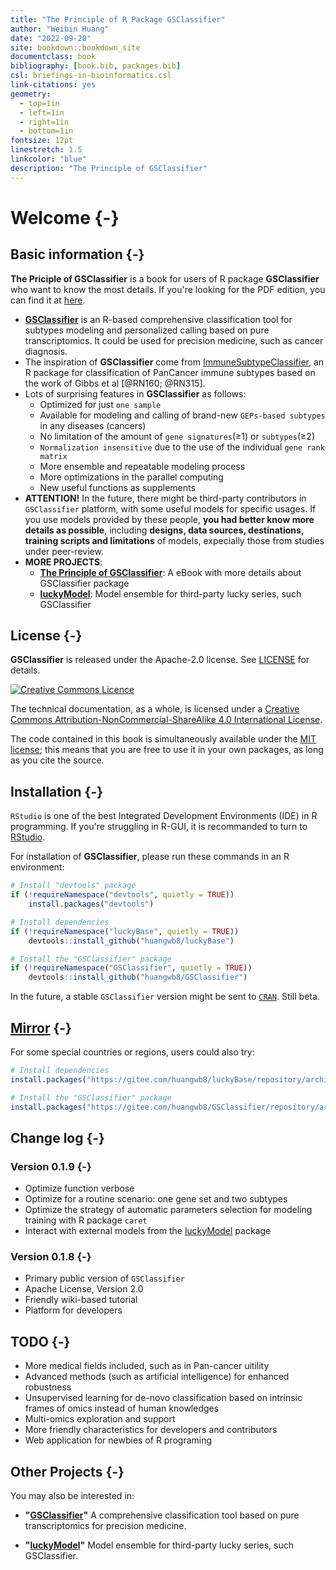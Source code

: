 ```yaml
--- 
title: "The Principle of R Package GSClassifier"
author: "Weibin Huang"
date: "2022-09-20"
site: bookdown::bookdown_site
documentclass: book
bibliography: [book.bib, packages.bib]
csl: briefings-in-bioinformatics.csl
link-citations: yes
geometry:
  - top=1in
  - left=1in
  - right=1in
  - bottom=1in
fontsize: 12pt
linestretch: 1.5
linkcolor: "blue"
description: "The Principle of GSClassifier"
---
```


# Welcome {-}

<!--

[GSClassifier](https://github.com/huangwb8/GSClassifier) is an R package for modeling and identification of Gene Expression Profiles (GEPs) subtypes. The detail of **GSClassifier** package usage had been demonstrated in [Github WiKi](https://github.com/huangwb8/GSClassifier/wiki). Here, we propose to introduce the principle of GSClassifier, including flowchart, **top scoring pairs (TSP)** algorithm, and batch effect control. 

emoji: https://github.com/rstudio/blogdown/issues/171

-->


## Basic information {-}

**The Priciple of GSClassifier** is a book for users of R package **GSClassifier** who want to know the most details. If you're looking for the PDF edition, you can find it at <a rel="pdf" href="https://github.com/huangwb8/GSClassifier.principle/blob/master/docs/GSClassifier.principle.pdf">here</a>.

+ [**GSClassifier**](https://github.com/huangwb8/GSClassifier) is an R-based comprehensive classification tool for subtypes modeling and personalized calling based on pure transcriptomics. It could be used for precision medicine, such as cancer diagnosis.
+ The inspiration of **GSClassifier** come from [ImmuneSubtypeClassifier](https://github.com/CRI-iAtlas/ImmuneSubtypeClassifier), an R package for classification of PanCancer immune subtypes based on the work of Gibbs et al [@RN160; @RN315].
+ Lots of surprising features in **GSClassifier** as follows: 
  + Optimized for just `one sample`
  + Available for modeling and calling of brand-new `GEPs-based subtypes` in any diseases (cancers)
  + No limitation of the amount of `gene signatures`(≥1) or `subtypes`(≥2)
  + `Normalization insensitive` due to the use of  the individual `gene rank matrix`
  + More ensemble and repeatable modeling process
  + More optimizations in the parallel computing
  + New useful functions as supplements
+ **ATTENTION!** In the future, there might be third-party contributors in `GSClassifier` platform, with some useful models for specific usages. If you use models provided by these people, **you had better know more details as possible**, including **designs, data sources, destinations, training scripts and limitations** of models, expecially those from studies under peer-review.
+ **MORE PROJECTS**:
  + [**The Principle of GSClassifier**](https://huangwb8.github.io/GSClassifier.principle/): A eBook with more details about GSClassifier package
  + [**luckyModel**](https://github.com/huangwb8/luckyModel): Model ensemble for third-party lucky series, such GSClassifier
  

## License {-}

**GSClassifier** is released under the Apache-2.0 license. See [LICENSE](https://github.com/huangwb8/GSClassifier/blob/master/license.txt) for details.

<a rel="license" href="http://creativecommons.org/licenses/by-nc-sa/4.0/"><img alt="Creative Commons Licence" style="border-width:0" src="https://i.creativecommons.org/l/by-nc-sa/4.0/88x31.png" /></a>

The technical documentation, as a whole, is licensed under a <a rel="license" href="http://creativecommons.org/licenses/by-nc-sa/4.0/">Creative Commons Attribution-NonCommercial-ShareAlike 4.0 International License</a>.

The code contained in this book is simultaneously available under the [MIT license](https://opensource.org/licenses/MIT); this means that you are free to use it in your own packages, as long as you cite the source.

## Installation {-}

`RStudio` is one of the best Integrated Development Environments (IDE) in R programming. If you're struggling in R-GUI, it is recommanded to turn to [RStudio](https://www.rstudio.com/).

For installation of **GSClassifier**, please run these commands in an R environment: 

```R
# Install "devtools" package
if (!requireNamespace("devtools", quietly = TRUE))
    install.packages("devtools")

# Install dependencies
if (!requireNamespace("luckyBase", quietly = TRUE))
    devtools::install_github("huangwb8/luckyBase")

# Install the "GSClassifier" package
if (!requireNamespace("GSClassifier", quietly = TRUE))
    devtools::install_github("huangwb8/GSClassifier")
```

In the future, a stable `GSClassifier` version might be sent to [`CRAN`](https://cran.r-project.org/). Still beta.


## [Mirror](https://gitee.com/huangwb8/GSClassifier) {-}

For some special countries or regions, users could also try:

```R
# Install dependencies
install.packages("https://gitee.com/huangwb8/luckyBase/repository/archive/Primary?format=tar.gz", repos=NULL, method="libcurl")

# Install the "GSClassifier" package
install.packages("https://gitee.com/huangwb8/GSClassifier/repository/archive/Primary?format=tar.gz", repos=NULL, method="libcurl")
```

## Change log {-}

### Version 0.1.9 {-}

+ Optimize function verbose
+ Optimize for a routine scenario: one gene set and two subtypes
+ Optimize the strategy of automatic parameters selection for modeling training with R package `caret`
+ Interact with external models from the [luckyModel](https://github.com/huangwb8/luckyModel) package

### Version 0.1.8 {-}

+ Primary public version of `GSClassifier`
+ Apache License, Version 2.0
+ Friendly wiki-based tutorial
+ Platform for developers

## TODO {-}

+ More medical fields included, such as in Pan-cancer uitility
+ Advanced methods (such as artificial intelligence) for enhanced robustness
+ Unsupervised learning for de-novo classification based on intrinsic frames of omics instead of human knowledges
+ Multi-omics exploration and support
+ More friendly characteristics for developers and contributors
+ Web application for newbies of R programing

## Other Projects {-}

You may also be interested in:

* __"[GSClassifier](https://github.com/huangwb8/GSClassifier)"__ A comprehensive classification tool based on pure transcriptomics for precision medicine.

* __"[luckyModel](https://github.com/huangwb8/luckyModel)"__ Model ensemble for third-party lucky series, such GSClassifier.
